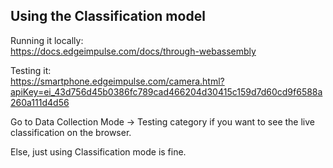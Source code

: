 ## Using the Classification model ##

Running it locally:  
https://docs.edgeimpulse.com/docs/through-webassembly


Testing it:  
https://smartphone.edgeimpulse.com/camera.html?apiKey=ei_43d756d45b0386fc789cad466204d30415c159d7d60cd9f6588a260a111d4d56

Go to Data Collection Mode -> Testing category if you want to see the live classification on the browser.

Else, just using Classification mode is fine.
